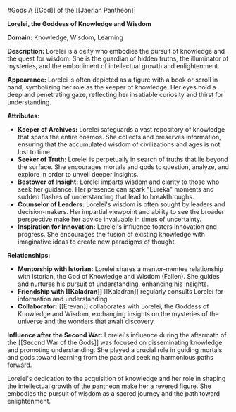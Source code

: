 #Gods 
A [[God]] of the [[Jaerian Pantheon]]

**Lorelei, the Goddess of Knowledge and Wisdom**

**Domain:** Knowledge, Wisdom, Learning

**Description:**
Lorelei is a deity who embodies the pursuit of knowledge and the quest for wisdom. She is the guardian of hidden truths, the illuminator of mysteries, and the embodiment of intellectual growth and enlightenment.

**Appearance:**
Lorelei is often depicted as a figure with a book or scroll in hand, symbolizing her role as the keeper of knowledge. Her eyes hold a deep and penetrating gaze, reflecting her insatiable curiosity and thirst for understanding.

**Attributes:**
- **Keeper of Archives:** Lorelei safeguards a vast repository of knowledge that spans the entire cosmos. She collects and preserves information, ensuring that the accumulated wisdom of civilizations and ages is not lost to time.
- **Seeker of Truth:** Lorelei is perpetually in search of truths that lie beyond the surface. She encourages mortals and gods to question, analyze, and explore in order to unveil deeper insights.
- **Bestower of Insight:** Lorelei imparts wisdom and clarity to those who seek her guidance. Her presence can spark "Eureka" moments and sudden flashes of understanding that lead to breakthroughs.
- **Counselor of Leaders:** Lorelei's wisdom is often sought by leaders and decision-makers. Her impartial viewpoint and ability to see the broader perspective make her advice invaluable in times of uncertainty.
- **Inspiration for Innovation:** Lorelei's influence fosters innovation and progress. She encourages the fusion of existing knowledge with imaginative ideas to create new paradigms of thought.

**Relationships:**
- **Mentorship with Istorian:** Lorelei shares a mentor-mentee relationship with Istorian, the God of Knowledge and Wisdom (Fallen). She guides and nurtures his pursuit of understanding, enhancing his insights.
- **Friendship with [[Kaladran]]** [[Kaladran]] regularly consults Lorelei for information and understanding.
- **Collaborator:** [[Erevan]] collaborates with Lorelei, the Goddess of Knowledge and Wisdom, exchanging insights on the mysteries of the universe and the wonders that await discovery.

**Influence after the Second War:**
Lorelei's influence during the aftermath of the [[Second War of the Gods]] was focused on disseminating knowledge and promoting understanding. She played a crucial role in guiding mortals and gods toward learning from the past and seeking harmonious paths forward.

Lorelei's dedication to the acquisition of knowledge and her role in shaping the intellectual growth of the pantheon make her a revered figure. She embodies the pursuit of wisdom as a sacred journey and the path toward enlightenment.